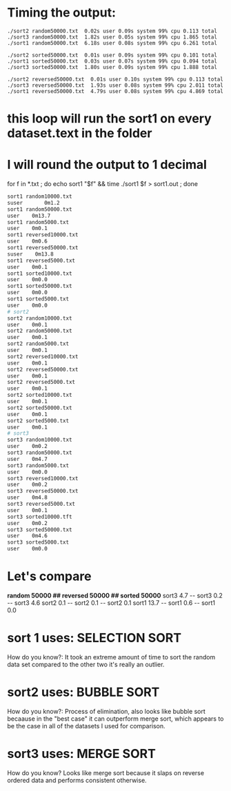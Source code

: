 
# Timing the output:
```
./sort2 random50000.txt  0.02s user 0.09s system 99% cpu 0.113 total
./sort3 random50000.txt  1.82s user 0.05s system 99% cpu 1.865 total
./sort1 random50000.txt  6.18s user 0.08s system 99% cpu 6.261 total

./sort2 sorted50000.txt  0.01s user 0.09s system 99% cpu 0.101 total
./sort1 sorted50000.txt  0.03s user 0.07s system 99% cpu 0.094 total
./sort3 sorted50000.txt  1.80s user 0.09s system 99% cpu 1.888 total

./sort2 reversed50000.txt  0.01s user 0.10s system 99% cpu 0.113 total
./sort3 reversed50000.txt  1.93s user 0.08s system 99% cpu 2.011 total
./sort1 reversed50000.txt  4.79s user 0.08s system 99% cpu 4.869 total
```
# this loop will run the sort1 on every dataset.text in the folder
# I will round the output to 1 decimal
for f in *.txt ; do echo sort1 "$f" && time ./sort1 $f > sort1.out ; done
```bash
sort1 random10000.txt
suser		0m1.2
sort1 random50000.txt
user    0m13.7
sort1 random5000.txt
user    0m0.1
sort1 reversed10000.txt
user    0m0.6
sort1 reversed50000.txt
suser    0m13.8
sort1 reversed5000.txt
user    0m0.1
sort1 sorted10000.txt
user    0m0.0
sort1 sorted50000.txt
user    0m0.0
sort1 sorted5000.txt
user    0m0.0
# sort2
sort2 random10000.txt
user    0m0.1     
sort2 random50000.txt
user    0m0.1       
sort2 random5000.txt   
user    0m0.1       
sort2 reversed10000.txt
user    0m0.1       
sort2 reversed50000.txt
user    0m0.1      
sort2 reversed5000.txt
user    0m0.1      
sort2 sorted10000.txt
user    0m0.1     
sort2 sorted50000.txt
user    0m0.1    
sort2 sorted5000.txt
user    0m0.1
# sort3
sort3 random10000.txt
user    0m0.2
sort3 random50000.txt
user    0m4.7
sort3 random5000.txt
user    0m0.0
sort3 reversed10000.txt
user    0m0.2
sort3 reversed50000.txt
user    0m4.8
sort3 reversed5000.txt
user    0m0.1
sort3 sorted10000.tft
user    0m0.2
sort3 sorted50000.txt
user    0m4.6
sort3 sorted5000.txt
user    0m0.0
```

# Let's compare
**random 50000	##	reversed 50000	##	sorted 50000**
sort3 4.7			--	sort3 0.2				--	sort3 4.6
sort2 0.1     --	sort2 0.1 			--	sort2 0.1
sort1 13.7 		--	sort1 0.6 			--	sort1 0.0


# sort 1 uses:  SELECTION SORT
How do you know?:
It took an extreme amount of time to sort the random data set compared to the other two it's really an outlier.

# sort2 uses: BUBBLE SORT
How do you know?:
Process of elimination, also looks like bubble sort becaause in the "best case" it can outperform merge sort, which appears to be the case in all of the datasets I used for comparison.

# sort3 uses: MERGE SORT
How do you know?
Looks like merge sort because it slaps on reverse ordered data and performs consistent otherwise.
